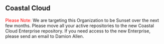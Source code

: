 ## Coastal Cloud

<span style="color:red">Please Note:</span> We are targeting this Organization to be Sunset over the next few months. Please move all your active repositories to the new Coastal Cloud Enterprise repository. If you need access to the new Enterprise, please send an email to Damion Allen. 
